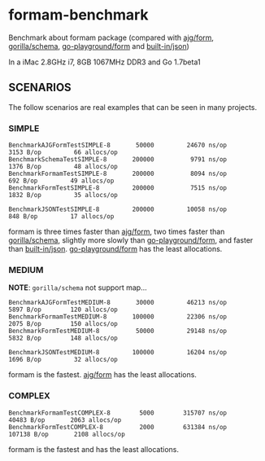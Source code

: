 formam-benchmark
================

Benchmark about formam package (compared with [ajg/form](https://github.com/ajg/form), [gorilla/schema](https://github.com/gorilla/schema), [go-playground/form](https://github.com/go-playground/form) and [built-in/json](http://golang.org/pkg/encoding/json/))

In a iMac 2.8GHz i7, 8GB 1067MHz DDR3 and Go 1.7beta1


SCENARIOS
---------

The follow scenarios are real examples that can be seen in many projects.

### SIMPLE

```
BenchmarkAJGFormTestSIMPLE-8   	   50000	     24670 ns/op	    3153 B/op	      66 allocs/op
BenchmarkSchemaTestSIMPLE-8    	  200000	      9791 ns/op	    1376 B/op	      48 allocs/op
BenchmarkFormamTestSIMPLE-8    	  200000	      8094 ns/op	     692 B/op	      49 allocs/op
BenchmarkFormTestSIMPLE-8      	  200000	      7515 ns/op	    1832 B/op	      35 allocs/op

BenchmarkJSONTestSIMPLE-8      	  200000	     10058 ns/op	     848 B/op	      17 allocs/op
```

formam is three times faster than [ajg/form](https://github.com/ajg/form), two times faster than [gorilla/schema](https://github.com/gorilla/schema), slightly more slowly than [go-playground/form](https://github.com/go-playground/form), and faster than [built-in/json](http://golang.org/pkg/encoding/json/). 
[go-playground/form](https://github.com/go-playground/form) has the least allocations.

### MEDIUM

**NOTE**: `gorilla/schema` not support map...

```
BenchmarkAJGFormTestMEDIUM-8   	   30000	     46213 ns/op	    5897 B/op	     120 allocs/op
BenchmarkFormamTestMEDIUM-8    	  100000	     22306 ns/op	    2075 B/op	     150 allocs/op
BenchmarkFormTestMEDIUM-8      	   50000	     29148 ns/op	    5832 B/op	     148 allocs/op

BenchmarkJSONTestMEDIUM-8      	  100000	     16204 ns/op	    1696 B/op	      32 allocs/op
```

formam is the fastest.
[ajg/form](https://github.com/ajg/form) has the least allocations.

### COMPLEX

```
BenchmarkFormamTestCOMPLEX-8   	    5000	    315707 ns/op	   40483 B/op	    2063 allocs/op
BenchmarkFormTestCOMPLEX-8     	    2000	    631384 ns/op	  107138 B/op	    2108 allocs/op
```

formam is the fastest and has the least allocations.
